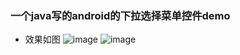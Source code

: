 ### 一个java写的android的下拉选择菜单控件demo

- 效果如图
![image](https://imgconvert.csdnimg.cn/aHR0cHM6Ly9oaXRhbGtlci5vc3MtY24taGFuZ3pob3UuYWxpeXVuY3MuY29tL2FuZHJvaWQvMTc3NjJFNzQtNDA1My00M0JELUJFQUYtMTIxNDRCMERBODBGLnBuZw?x-oss-process=image/format,png)
![image](https://imgconvert.csdnimg.cn/aHR0cHM6Ly9oaXRhbGtlci5vc3MtY24taGFuZ3pob3UuYWxpeXVuY3MuY29tL2FuZHJvaWQvNTIwQzYwNUQtRTU2Ny00QzhDLUE2Q0YtOENCQTAwOTEzMjMxLnBuZw?x-oss-process=image/format,png)